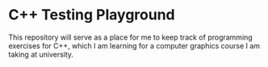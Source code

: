 # C++ Testing Playground
This repository will serve as a place for me to keep track of programming exercises for C++, which I am learning for a computer graphics course I am taking at university.
